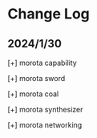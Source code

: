 # Change Log
## 2024/1/30
[+] morota capability

[+] morota sword

[+] morota coal

[+] morota synthesizer

[+] morota networking